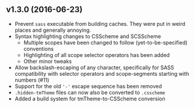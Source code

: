 v1.3.0 (2016-06-23)
-------------------

- Prevent `sass` executable from building caches. They were put in weird places
  and generally annoying.
- Syntax highlighting changes to CSScheme and SCSScheme
  * Multiple scopes have been changed to follow (yet-to-be-specified)
    conventions
  * Highlighting of all scope selector operators has been added
  * Other minor tweaks
- Allow backslash-escaping of any character, specifically for SASS
  compatibility with selector operators and scope-segments starting with
  numbers (#11)
- Support for the old `'-'` escape sequence has been removed
- `.hidden-tmTheme` files can now also be converted to `.csscheme`
- Added a build system for tmTheme-to-CSScheme conversion
